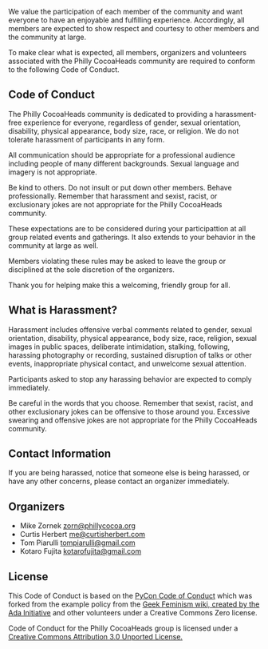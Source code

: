 We value the participation of each member of the community and want everyone to have an enjoyable and fulfilling experience. Accordingly, all members are expected to show respect and courtesy to other members and the community at large.

To make clear what is expected, all members, organizers and volunteers associated with the Philly CocoaHeads community are required to conform to the following Code of Conduct.

## Code of Conduct

The Philly CocoaHeads community is dedicated to providing a harassment-free experience for everyone, regardless of gender, sexual orientation, disability, physical appearance, body size, race, or religion. We do not tolerate harassment of participants in any form.

All communication should be appropriate for a professional audience including people of many different backgrounds. Sexual language and imagery is not appropriate.

Be kind to others. Do not insult or put down other members. Behave professionally. Remember that harassment and sexist, racist, or exclusionary jokes are not appropriate for the Philly CocoaHeads community.

These expectations are to be considered during your participattion at all group related events and gatherings. It also extends to your behavior in the community at large as well.

Members violating these rules may be asked to leave the group or disciplined at the sole discretion of the organizers.

Thank you for helping make this a welcoming, friendly group for all.

## What is Harassment?

Harassment includes offensive verbal comments related to gender, sexual orientation, disability, physical appearance, body size, race, religion, sexual images in public spaces, deliberate intimidation, stalking, following, harassing photography or recording, sustained disruption of talks or other events, inappropriate physical contact, and unwelcome sexual attention.

Participants asked to stop any harassing behavior are expected to comply immediately.

Be careful in the words that you choose. Remember that sexist, racist, and other exclusionary jokes can be offensive to those around you. Excessive swearing and offensive jokes are not appropriate for the Philly CocoaHeads community.

## Contact Information

If you are being harassed, notice that someone else is being harassed, or have any other concerns, please contact an organizer immediately.

## Organizers

* Mike Zornek <zorn@phillycocoa.org>
* Curtis Herbert <me@curtisherbert.com>
* Tom Piarulli <tompiarulli@gmail.com>
* Kotaro Fujita <kotarofujita@gmail.com>

## License

This Code of Conduct is based on the [PyCon Code of Conduct](https://us.pycon.org/2013/about/code-of-conduct/) which was forked from the example policy from the [Geek Feminism wiki, created by the Ada Initiative](http://geekfeminism.wikia.com/wiki/Conference_anti-harassment/Policy) and other volunteers under a Creative Commons Zero license.

Code of Conduct for the Philly CocoaHeads group is licensed under a [Creative Commons Attribution 3.0 Unported License.](http://creativecommons.org/licenses/by/3.0/)